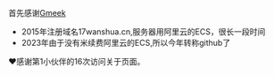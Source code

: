 首先感谢[Gmeek](https://meekdai.com/Gmeek.html)

- 2015年注册域名17wanshua.cn,服务器用阿里云的ECS，很长一段时间
- 2023年由于没有米续费阿里云的ECS,所以今年转称github了

❤️感谢第1小伙伴的16次访问关于页面。